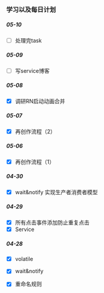 
### 学习以及每日计划
##### 05-10
- [ ] 处理完task
##### 05-09
- [ ] 写service博客
##### 05-08
- [x] 调研RN启动动画合并
##### 05-07
- [x] 再创作流程（2）
##### 05-06
- [x] 再创作流程（1）
##### 04-30 
- [x] wait&notify 实现生产者消费者模型
##### 04-29 
- [x] 所有点击事件添加防止重复点击
- [x] Service
##### 04-28
- [x] volatile
- [x] wait&notify
- [x] 重命名规则

